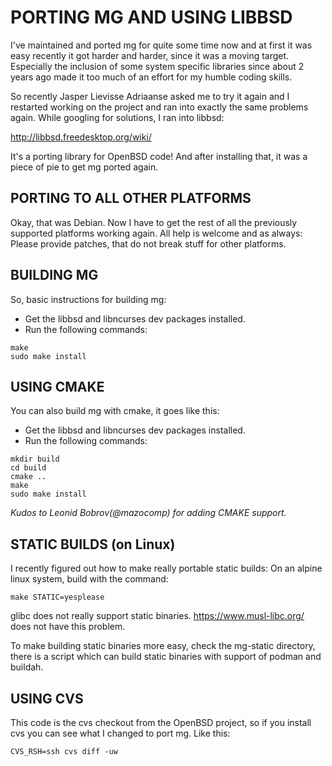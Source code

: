 # PORTING MG AND USING LIBBSD

I've maintained and ported mg for quite some time now and at first it
was easy recently it got harder and harder, since it was a moving
target. Especially the inclusion of some system specific libraries since
about 2 years ago made it too much of an effort for my humble coding
skills.

So recently Jasper Lievisse Adriaanse asked me to try it again and I
restarted working on the project and ran into exactly the same problems
again. While googling for solutions, I ran into libbsd:

  http://libbsd.freedesktop.org/wiki/

It's a porting library for OpenBSD code! And after installing that, it
was a piece of pie to get mg ported again.

## PORTING TO ALL OTHER PLATFORMS

Okay, that was Debian. Now I have to get the rest of all the previously
supported platforms working again. All help is welcome and as always:
Please provide patches, that do not break stuff for other platforms.

## BUILDING MG

So, basic instructions for building mg:

 - Get the libbsd and libncurses dev packages installed.
 - Run the following commands:

```
make
sudo make install
```

## USING CMAKE

You can also build mg with cmake, it goes like this:

 - Get the libbsd and libncurses dev packages installed.
 - Run the following commands:

```
mkdir build
cd build
cmake ..
make
sudo make install
```

*Kudos to Leonid Bobrov(@mazocomp) for adding CMAKE support.*

## STATIC BUILDS (on Linux)

I recently figured out how to make really portable static builds: On an
alpine linux system, build with the command:
```
make STATIC=yesplease
```
glibc does not really support static binaries. https://www.musl-libc.org/
does not have this problem.

To make building static binaries more easy, check the mg-static directory, there
is a script which can build static binaries with support of podman and buildah.


## USING CVS

This code is the cvs checkout from the OpenBSD project, so if you install
cvs you can see what I changed to port mg. Like this:

```
CVS_RSH=ssh cvs diff -uw
```

